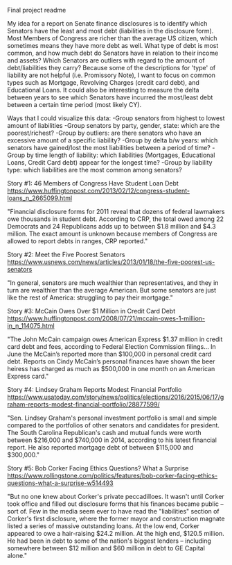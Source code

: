 Final project readme

My idea for a report on Senate finance disclosures is to identify which Senators have the least and most debt (liabilities in the disclosure form). Most Members of Congress are richer than the average US citizen, which sometimes means they have more debt as well. What type of debt is most common, and how much debt do Senators have in relation to their income and assets? Which Senators are outliers with regard to the amount of debt/liabilities they carry? Because some of the descriptions for 'type' of liability are not helpful (i.e. Promissory Note), I want to focus on common types such as Mortgage, Revolving Charges (credit card debt), and Educational Loans. It could also be interesting to measure the delta between years to see which Senators have incurred the most/least debt between a certain time period (most likely CY). 

Ways that I could visualize this data:
    -Group senators from highest to lowest amount of liabilities
    -Group senators by party, gender, state: which are the poorest/richest?
    -Group by outliers: are there senators who have an excessive amount of a specific liability?
    -Group by delta b/w years: which senators have gained/lost the most liabilities between a period of time?
    -Group by time length of liability: which liabilities (Mortgages, Educational Loans, Credit Card debt) appear for the longest time?
    -Group by liability type: which liabilities are the most common among senators?

Story #1: 46 Members of Congress Have Student Loan Debt
https://www.huffingtonpost.com/2013/02/12/congress-student-loans_n_2665099.html

"Financial disclosure forms for 2011 reveal that dozens of federal lawmakers owe thousands in student debt. According to CRP, the total owed among 22 Democrats and 24 Republicans adds up to between $1.8 million and $4.3 million. The exact amount is unknown because members of Congress are allowed to report debts in ranges, CRP reported."

Story #2: Meet the Five Poorest Senators
https://www.usnews.com/news/articles/2013/01/18/the-five-poorest-us-senators

"In general, senators are much wealthier than representatives, and they in turn are wealthier than the average American. But some senators are just like the rest of America: struggling to pay their mortgage."

Story #3: McCain Owes Over $1 Million in Credit Card Debt
https://www.huffingtonpost.com/2008/07/21/mccain-owes-1-million-in_n_114075.html

"The John McCain campaign owes American Express $1.37 million in credit card debt and fees, according to Federal Election Commission filings... In June the McCain’s reported more than $100,000 in personal credit card debt. Reports on Cindy McCain’s personal finances have shown the beer heiress has charged as much as $500,000 in one month on an American Express card."

Story #4: Lindsey Graham Reports Modest Financial Portfolio
https://www.usatoday.com/story/news/politics/elections/2016/2015/06/17/graham-reports-modest-financial-portfolio/28877599/

"Sen. Lindsey Graham's personal investment portfolio is small and simple compared to the portfolios of other senators and candidates for president. The South Carolina Republican's cash and mutual funds were worth between $216,000 and $740,000 in 2014, according to his latest financial report. He also reported mortgage debt of between $115,000 and $300,000."

Story #5: Bob Corker Facing Ethics Questions? What a Surprise
https://www.rollingstone.com/politics/features/bob-corker-facing-ethics-questions-what-a-surprise-w514493

"But no one knew about Corker's private peccadilloes. It wasn't until Corker took office and filled out disclosure forms that his finances became public – sort of. Few in the media seem ever to have read the "liabilities" section of Corker's first disclosure, where the former mayor and construction magnate listed a series of massive outstanding loans. At the low end, Corker appeared to owe a hair-raising $24.2 million. At the high end, $120.5 million. He had been in debt to some of the nation's biggest lenders – including somewhere between $12 million and $60 million in debt to GE Capital alone."

